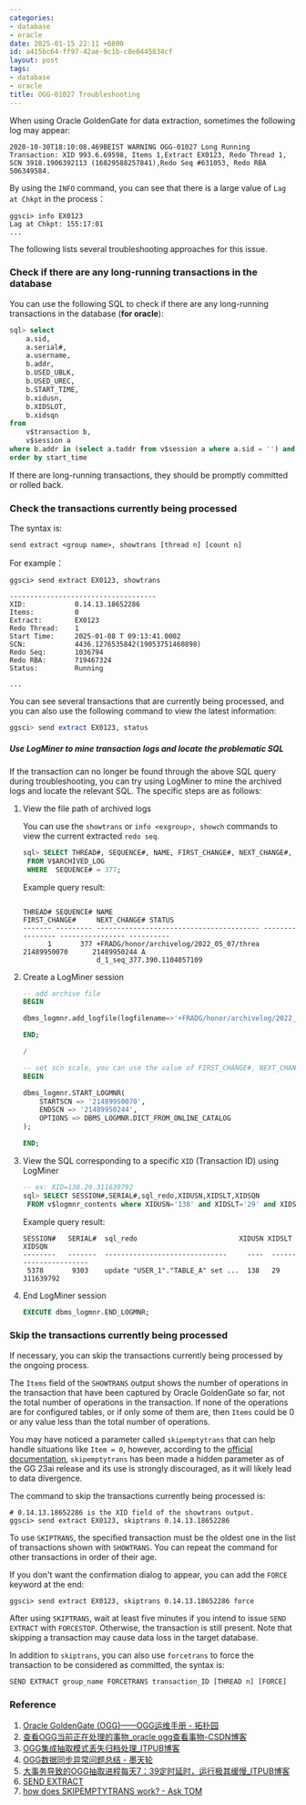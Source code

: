 ```yaml
---
categories:
- database
- oracle
date: 2025-01-15 22:11 +0800
id: a415bc64-ff97-42ae-9c1b-c8e0445834cf
layout: post
tags:
- database
- oracle
title: OGG-01027 Troubleshooting
---
```


When using Oracle GoldenGate for data extraction, sometimes the following log may appear:

```
2020-10-30T18:10:08.469BEIST WARNING OGG-01027 Long Running Transaction: XID 993.6.69598, Items 1,Extract EX0123, Redo Thread 1, SCN 3918.1906392113 (16829588257841),Redo Seq #631053, Redo RBA 506349584.
```

By using the `INFO` command, you can see that there is a large value of `Lag at Chkpt` in the process：

```
ggsci> info EX0123
Lag at Chkpt: 155:17:01
...
```

The following lists several troubleshooting approaches for this issue.



### Check if there are any long-running transactions in the database

You can use the following SQL to check if there are any long-running transactions in the database (**for oracle**):

```sql
sql> select
	a.sid,
	a.serial#,
	a.username,
	b.addr,
	b.USED_UBLK,
	b.USED_UREC,
	b.START_TIME,
	b.xidusn,
	b.XIDSLOT, 
	b.xidsqn
from
	v$transaction b, 
	v$session a
where b.addr in (select a.taddr from v$session a where a.sid = '') and b.addr=a.taddr 
order by start_time
```

If there are long-running transactions, they should be promptly committed or rolled back.



### Check the transactions currently being processed

The syntax is:

```
send extract <group name>, showtrans [thread n] [count n]
```

For example：

```
ggsci> send extract EX0123, showtrans

------------------------------------
XID:			0.14.13.18652286
Items:			0
Extract:		EX0123
Redo Thread:	1
Start Time:		2025-01-08 T 09:13:41.0002
SCN:		    4436.1276535842(19053751460898)
Redo Seq:		1036794
Redo RBA:		719467324
Status:			Running 

...
```

You can see several transactions that are currently being processed, and you can also use the following command to view the latest information:

```sql
ggsci> send extract EX0123, status
```



##### Use LogMiner to mine transaction logs and locate the problematic SQL

If the transaction can no longer be found through the above SQL query during troubleshooting, you can try using LogMiner to mine the archived logs and locate the relevant SQL. The specific steps are as follows:

1. View the file path of archived logs

   You can use the `showtrans` or `info <exgroup>, showch` commands to view the current extracted `redo seq`.

   ```sql
   sql> SELECT THREAD#, SEQUENCE#, NAME, FIRST_CHANGE#, NEXT_CHANGE#, STATUS
   	FROM V$ARCHIVED_LOG
   	WHERE  SEQUENCE# = 377;
   ```
   
   Example query result:

   ```
   
   THREAD# SEQUENCE# NAME                                        FIRST_CHANGE#     NEXT_CHANGE# STATUS
   ------- --------- ---------------------------------------- ---------------- ---------------- ----------
         1       377 +FRADG/honor/archivelog/2022_05_07/threa      21489950070      21489950244 A
                     d_1_seq_377.390.1104057109
   ```
   
2. Create a LogMiner session

   ```sql
   -- add archive file
   BEGIN
   
   dbms_logmnr.add_logfile(logfilename=>'+FRADG/honor/archivelog/2022_05_07/thread_1_seq_377.390.1104057109',options=>dbms_logmnr.NEW);
   
   END;
   
   /
   
   -- set scn scale, you can use the value of FIRST_CHANGE#, NEXT_CHANGE#
   BEGIN
   
   dbms_logmnr.START_LOGMNR(
       STARTSCN => '21489950070', 
       ENDSCN => '21489950244', 
       OPTIONS => DBMS_LOGMNR.DICT_FROM_ONLINE_CATALOG
   );
   
   END;
   ```

4. View the SQL corresponding to a specific `XID` (Transaction ID) using LogMiner

   ```sql
   -- ex: XID=138.29.311639792
   sql> SELECT SESSION#,SERIAL#,sql_redo,XIDUSN,XIDSLT,XIDSQN  
   	FROM v$logmnr_contents where XIDUSN='138' and XIDSLT='29' and XIDSQN='311639792';
   ```

   Example query result:

   ```
   SESSION#   SERIAL#  sql_redo  					    XIDUSN XIDSLT  XIDSQN
   --------   -------  ------------------------------ 	  ----  ------  ----------------
    5378       9303    update "USER_1"."TABLE_A" set ...  138   29     311639792
   ```

5. End LogMiner session

   ```sql
   EXECUTE dbms_logmnr.END_LOGMNR;  
   ```

   

### Skip the transactions currently being processed

If necessary, you can skip the transactions currently being processed by the ongoing process.

The `Items` field of the `SHOWTRANS` output shows the number of operations in the transaction that have been captured by Oracle GoldenGate so far, not the total number of operations in the transaction. If none of the operations are for configured tables, or if only some of them are, then `Items` could be 0 or any value less than the total number of operations.

You may have noticed a parameter called `skipemptytrans` that can help handle situations like `Item = 0`, however, according to the [official documentation](https://asktom.oracle.com/ords/asktom.search?tag=how-does-skipemptytrans-work), `skipemptytrans` has been made a hidden parameter as of the GG 23ai release and its use is strongly discouraged, as it will likely lead to data divergence.

The command to skip the transactions currently being processed is:

```
# 0.14.13.18652286 is the XID field of the showtrans output.
ggsci> send extract EX0123, skiptrans 0.14.13.18652286
```

To use `SKIPTRANS`, the specified transaction must be the oldest one in the list of transactions shown with `SHOWTRANS`. You can repeat the command for other transactions in order of their age.

If you don't want the confirmation dialog to appear, you can add the `FORCE` keyword at the end:

```
ggsci> send extract EX0123, skiptrans 0.14.13.18652286 force
```

After using `SKIPTRANS`, wait at least five minutes if you intend to issue `SEND EXTRACT` with `FORCESTOP`. Otherwise, the transaction is still present. Note that skipping a transaction may cause data loss in the target database.

In addition to `skiptrans`, you can also use `forcetrans` to force the transaction to be considered as committed, the syntax is:

```
SEND EXTRACT group_name FORCETRANS transaction_ID [THREAD n] [FORCE]
```



### Reference

1. [Oracle GoldenGate (OGG)——OGG运维手册 - 拓扑园](https://www.topunix.com/post-607.html "Oracle GoldenGate (OGG)——OGG运维手册 - 拓扑园")
2. [查看OGG当前正在处理的事物_oracle ogg查看事物-CSDN博客](https://blog.csdn.net/weixin_44524950/article/details/86483585 "查看OGG当前正在处理的事物_oracle ogg查看事物-CSDN博客")
3. [OGG集成抽取模式丢失归档处理_ITPUB博客](https://blog.itpub.net/31439444/viewspace-2892888/ "OGG集成抽取模式丢失归档处理_ITPUB博客")
4. [OGG数据同步异常问题总结 - 墨天轮](https://www.modb.pro/db/40810 "OGG数据同步异常问题总结 - 墨天轮")
5. [大事务导致的OGG抽取进程每天7：39定时延时，运行极其缓慢_ITPUB博客](https://blog.itpub.net/69996316/viewspace-2936710/ "大事务导致的OGG抽取进程每天7：39定时延时，运行极其缓慢_ITPUB博客")
6. [SEND EXTRACT](https://docs.oracle.com/en/middleware/goldengate/core/19.1/gclir/send-extract.html "SEND EXTRACT")
7. [how does SKIPEMPTYTRANS work? - Ask TOM](https://asktom.oracle.com/ords/asktom.search?tag=how-does-skipemptytrans-work "how does SKIPEMPTYTRANS work? - Ask TOM")